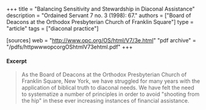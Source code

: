 +++
title = "Balancing Sensitivity and Stewardship in Diaconal Assistance"
description = "Ordained Servant 7 no. 3 (1998): 67."
authors = ["Board of Deacons at the Orthodox Presbyterian Church of Franklin Square"]
type = "article"
tags = ["diaconal practice"]

[sources]
web = "http://www.opc.org/OS/html/V7/3e.html"
"pdf archive" = "/pdfs/httpwwwopcorgOShtmlV73ehtml.pdf"
+++

#### Excerpt

> As the Board of Deacons at the Orthodox Presbyterian Church of Franklin Square, New York, we have struggled for many years with the application of biblical truth to diaconal needs. We have felt the need to systematize a number of principles in order to avoid "shooting from the hip" in these ever increasing instances of financial assistance.